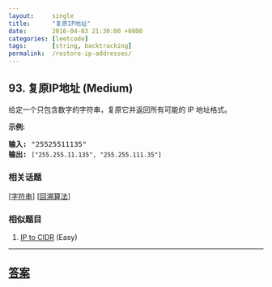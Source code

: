 ```yaml
---
layout:     single
title:      "复原IP地址"
date:       2016-04-03 21:30:00 +0800
categories: [leetcode]
tags:       [string, backtracking]
permalink:  /restore-ip-addresses/
---
```


## 93. 复原IP地址 (Medium)

<p>给定一个只包含数字的字符串，复原它并返回所有可能的 IP 地址格式。</p>

<p><strong>示例:</strong></p>

<pre><strong>输入:</strong> &quot;25525511135&quot;
<strong>输出:</strong> <code>[&quot;255.255.11.135&quot;, &quot;255.255.111.35&quot;]</code></pre>

### 相关话题
  [[字符串](https://github.com/openset/leetcode/tree/master/tag/string/README.md)]
  [[回溯算法](https://github.com/openset/leetcode/tree/master/tag/backtracking/README.md)]

### 相似题目
  1. [IP to CIDR](/ip-to-cidr) (Easy)

---

## [答案](https://github.com/openset/leetcode/tree/master/problems/restore-ip-addresses)
